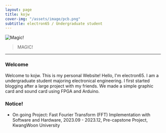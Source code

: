 ```yaml
---
layout: page
title: kojw
cover-img: "/assets/image/pcb.png"
subtitle: electron65 / Undergraduate student
---
```


![Magic!](/assets/img/magic.gif)


> MAGIC!

---
### Welcome
Welcome to kojw. This is my personal Website! Hello, I'm electron65. I am a undergraduate student majoring electronical engineering. I first started blogging after a large project with my friends. We made a simple graphic card and sound card using FPGA and Arduino. 
### Notice!
* On going Project: Fast Fourier Transform (FFT) Implementation with Software and Hardware, 2023.09 - 2023.12, Pre-capstone Project, KwangWoon University

